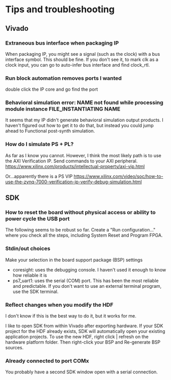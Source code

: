 # Tips and troubleshooting

## Vivado

### Extraneous bus interface when packaging IP

When packaging IP, you might see a signal (such as the clock) with a bus interface symbol. This should be fine. If you don't see it, to mark clk as a clock input, you can go to auto-infer bus interface and find clock_rtl.

### Run block automation removes ports I wanted

double click the IP core and go find the port

### Behavioral simulation error: NAME not found while processing module instance FILE_INSTANTIATING NAME

It seems that my IP didn't generate behavioral simulation output products. I haven't figured out how to get it to do that, but instead you could jump ahead to Functional post-synth simulation.

### How do I simulate PS + PL?

As far as I know you cannot. However, I think the most likely path is to use the AXI Verification IP. Send commands to your AXI peripheral.
https://www.xilinx.com/products/intellectual-property/axi-vip.html

Or...apparently there is a PS VIP https://www.xilinx.com/video/soc/how-to-use-the-zynq-7000-verification-ip-verify-debug-simulation.html

## SDK

### How to reset the board without physical access or ability to power cycle the USB port

The following seems to be robust so far. Create a "Run configuration..." where you check all the steps, including System Reset and Program FPGA.

### Stdin/out choices

Make your selection in the board support package (BSP) settings

* coresight: uses the debugging console. I haven't used it enough to know how reliable it is
* ps7_uart1: uses the serial (COM) port. This has been the most reliable and predictable. If you don't want to use an external terminal program, use the SDK terminal.

### Reflect changes when you modify the HDF

I don't know if this is the best way to do it, but it works for me. 

I like to open SDK from within Vivado after exporting hardware. If your SDK project for the HDF already exists, SDK will automatically open your existing application projects. To use the new HDF, right click | refresh on the hardware platform folder. Then right-click your BSP and Re-generate BSP sources.

### Already connected to port COMx

You probably have a second SDK window open with a serial connection.
